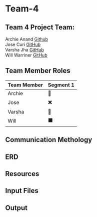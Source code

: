 # Team-4
## Team 4 Project Team:<br>
Archie Anand [Github](https://github.com/archieanand)<br>
Jose Curi [GitHub](https://github.com/joseluiscuri)<br>
Varsha Jha [GitHub](https://github.com/varshajha28)<br>
Will Warriner [GitHub](https://github.com/Sukurudo)<br>

## Team Member Roles 
| Team Member | Segment 1 |
|---|---|
| Archie | :red_circle: |
| Jose | :heavy_multiplication_x: |
| Varsha | :small_red_triangle: |
| Will | :black_large_square: |

## Communication Methology


## ERD


## Resources

## Input Files

## Output

